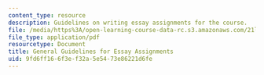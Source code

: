 ```yaml
---
content_type: resource
description: Guidelines on writing essay assignments for the course.
file: /media/https%3A/open-learning-course-data-rc.s3.amazonaws.com/21l-017-the-art-of-the-probable-literature-and-probability-spring-2008/9fd6ff166f3ef32a5e5473e86221d6fe_essay_guide.pdf
file_type: application/pdf
resourcetype: Document
title: General Guidelines for Essay Assignments
uid: 9fd6ff16-6f3e-f32a-5e54-73e86221d6fe
---
```

